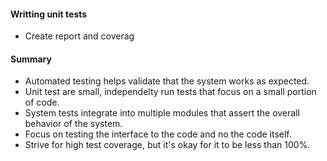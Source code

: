 #### Writting unit tests

- Create report and coverag



#### Summary

- Automated testing helps validate that the system works as expected.
- Unit test are small, independelty run tests that focus on a small portion of code.
- System tests integrate into multiple modules that assert the overall behavior of the system.
- Focus on testing the interface to the code and no the code itself.
- Strive for high test coverage, but it's okay for it to be less than 100%.

